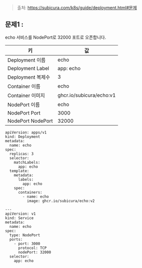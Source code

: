 > 출처: https://subicura.com/k8s/guide/deployment.html#문제

## 문제1 : 

echo 서비스를 NodePort로 32000 포트로 오픈합니다.

| 키                  | 값           |
|---------------------|--------------|
| Deployment 이름     | echo         |
| Deployment Label    | app: echo    |
| Deployment 복제수   | 3             |
| Container 이름      | echo          |
| Container 이미지    | ghcr.io/subicura/echo:v1 |
| NodePort 이름       | echo          |
| NodePort Port       | 3000         |
| NodePort NodePort   | 32000        |

```
apiVersion: apps/v1
kind: Deployment
metadata:
  name: echo
spec:
  replicas: 3
  selector:
    matchLabels:
      app: echo
  template:
    metadata:
      labels:
        app: echo
    spec:
      containers:
        - name: echo
          image: ghcr.io/subicura/echo:v2

---
apiVersion: v1
kind: Service
metadata:
  name: echo
spec:
  type: NodePort
  ports:
    - port: 3000
      protocol: TCP
      nodePort: 32000
  selector:
    app: echo
```